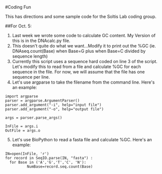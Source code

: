 #Coding Fun

This has directions and some sample code for the Soltis Lab coding group.

##For Oct. 5:

1. Last week we wrote some code to calculate GC content. My Version of this is in the DNAcalc.py file.
2. This doesn't quite do what we want...Modify it to print out the %GC (ie. DNAseq.count(Base) when Base=G plus when Base=C divided by sequence length)
3. Currently this script uses a sequence hard coded on line 3 of the script. Let's modify this to read from a file and calculate %GC for each sequence in the file. For now, we will assume that the file has one sequence per line.
4. Let's use argparse to take the filename from the command line.
	Here's an example:
  ```	
  import argparse
  parser = argparse.ArgumentParser()
  parser.add_argument("-i", help="input file")
  parser.add_argument("-o", help="output file")
  
  args = parser.parse_args()
  
  InFile = args.i
  OutFile = args.o
  ```
5. Let's use BioPython to read a fasta file and calculate %GC.
  Here's an example:
  ```
  IN=open(InFile, 'r')
  for record in SeqIO.parse(IN, "fasta") :
  	for Base in ('A','G','T','C', 'N'):
    		NumBase=record.seq.count(Base)
  ```

